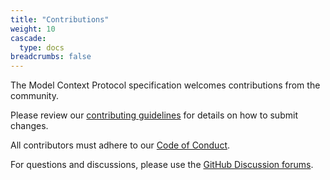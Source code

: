 ```yaml
---
title: "Contributions"
weight: 10
cascade:
  type: docs
breadcrumbs: false
---
```


The Model Context Protocol specification welcomes contributions from the community.

Please review our [contributing guidelines](https://github.com/modelcontextprotocol/specification/blob/main/CONTRIBUTING.md) for details on how to submit changes.

All contributors must adhere to our [Code of Conduct](https://github.com/modelcontextprotocol/specification/blob/main/CODE_OF_CONDUCT.md).

For questions and discussions, please use the [GitHub Discussion forums](https://github.com/modelcontextprotocol/specification/discussions).
